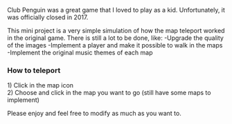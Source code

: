 Club Penguin was a great game that I loved to play as a kid. Unfortunately, it was officially closed in 2017. 

This mini project is a very simple simulation of how the map teleport worked in the original game. 
There is still a lot to be done, like:
-Upgrade the quality of the images
-Implement a player and make it possible to walk in the maps
-Implement the original music themes of each map

<h3>How to teleport</h3>
1) Click in the map icon <br>
2) Choose and click in the map you want to go (still have some maps to implement) <br>

Please enjoy and feel free to modify as much as you want to.
